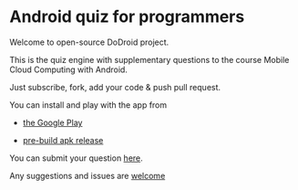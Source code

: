 # Android quiz for programmers

Welcome to open-source DoDroid project.

This is the quiz engine with supplementary questions to the course Mobile Cloud Computing with Android.

Just subscribe, fork, add your code & push pull request.

You can install and play with the app from 

* [the Google Play](https://play.google.com/store/apps/details?id=doit.study.droid&hl=en)

* [pre-build apk release](https://github.com/mgolokhov/dodroid/releases)

You can submit your question [here](https://docs.google.com/forms/d/12t_k5dga6CPrpOeP0kb1L9JexUK8PyRJNTRHlU9t24I/viewform?usp=send_form).

Any suggestions and issues are [welcome](https://github.com/mgolokhov/dodroid/issues)
